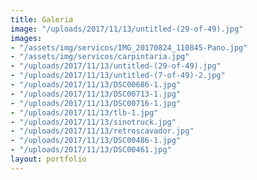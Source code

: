 ```yaml
---
title: Galeria
image: "/uploads/2017/11/13/untitled-(29-of-49).jpg"
images:
- "/assets/img/servicos/IMG_20170824_110845-Pano.jpg"
- "/assets/img/servicos/carpintaria.jpg"
- "/uploads/2017/11/13/untitled-(29-of-49).jpg"
- "/uploads/2017/11/13/untitled-(7-of-49)-2.jpg"
- "/uploads/2017/11/13/DSC00686-1.jpg"
- "/uploads/2017/11/13/DSC00713-1.jpg"
- "/uploads/2017/11/13/DSC00716-1.jpg"
- "/uploads/2017/11/13/tlb-1.jpg"
- "/uploads/2017/11/13/sinotruck.jpg"
- "/uploads/2017/11/13/retroscavador.jpg"
- "/uploads/2017/11/13/DSC00486-1.jpg"
- "/uploads/2017/11/13/DSC00461.jpg"
layout: portfolio
---
```


